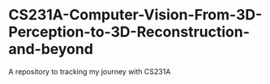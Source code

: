 # CS231A-Computer-Vision-From-3D-Perception-to-3D-Reconstruction-and-beyond
A repository to tracking my journey with CS231A
